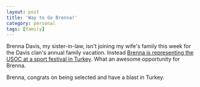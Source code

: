 ```yaml
---
layout: post
title: 'Way to Go Brenna!'
category: personal
tags: [family]
---
```


Brenna Davis, my sister-in-law, isn't joining my wife's family this week for the Davis clan's annual family vacation.  Instead [Brenna is representing the USOC at a sport festival in Turkey](http://www.udel.edu/PR/UDaily/2008/jul/usoc073107.html).  What an awesome opportunity for Brenna.

Brenna, congrats on being selected and have a blast in Turkey.
